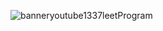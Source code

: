 
<!---
extendAnas/extendAnas is a ✨ special ✨ repository because its `README.md` (this file) appears on your GitHub profile.
You can click the Preview link to take a look at your changes.
--->

![banneryoutube1337leetProgram](https://github.com/user-attachments/assets/13f30ca8-1115-434e-b8a5-cd238aea747e)
